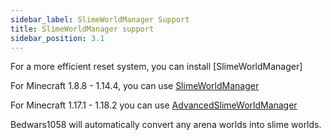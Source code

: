 ```yaml
---
sidebar_label: SlimeWorldManager Support
title: SlimeWorldManager support
sidebar_position: 3.1
---
```

For a more efficient reset system, you can install [SlimeWorldManager]

For Minecraft 1.8.8 - 1.14.4, you can use [SlimeWorldManager](https://www.spigotmc.org/resources/69974/)

For Minecraft 1.17.1 - 1.18.2 you can use [AdvancedSlimeWorldManager](https://www.spigotmc.org/resources/87209/)


Bedwars1058 will automatically convert any arena worlds into slime worlds.
